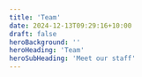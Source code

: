 ```yaml
---
title: 'Team'
date: 2024-12-13T09:29:16+10:00
draft: false
heroBackground: ''
heroHeading: 'Team'
heroSubHeading: 'Meet our staff'
---
```



<!--
{{< content-strip-left "/pages/history" "content1" >}}
{{< content-strip-right "/pages/about" "content2" >}}
{{< content-strip-center "/pages/about" "content3" >}}
-->